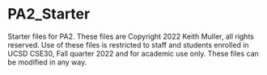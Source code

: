 # PA2_Starter
Starter files for PA2.
These files are Copyright 2022 Keith Muller, all rights reserved.
Use of these files is restricted to staff and students enrolled in UCSD CSE30, Fall quarter 2022 and for academic use only.
These files can be modified in any way.
